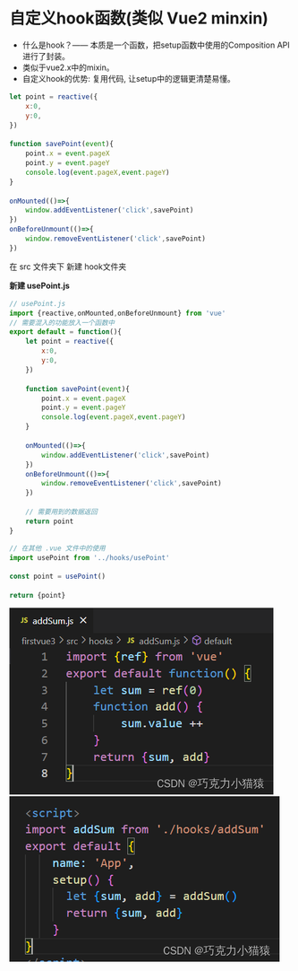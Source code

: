 # 自定义hook函数(类似 Vue2 minxin)

* 什么是hook？—— 本质是一个函数，把setup函数中使用的Composition API进行了封装。
* 类似于vue2.x中的mixin。
* 自定义hook的优势: 复用代码, 让setup中的逻辑更清楚易懂。

```js
let point = reactive({
    x:0,
    y:0,
})

function savePoint(event){
    point.x = event.pageX
    point.y = event.pageY
    console.log(event.pageX,event.pageY)
}

onMounted(()=>{
    window.addEventListener('click',savePoint)
})
onBeforeUnmount(()=>{
    window.removeEventListener('click',savePoint)
})
```

在 src 文件夹下 新建 hook文件夹

**新建 usePoint.js**

```js
// usePoint.js
import {reactive,onMounted,onBeforeUnmount} from 'vue'
// 需要混入的功能放入一个函数中
export default = function(){
    let point = reactive({
        x:0,
        y:0,
    })

    function savePoint(event){
        point.x = event.pageX
        point.y = event.pageY
        console.log(event.pageX,event.pageY)
    }

    onMounted(()=>{
        window.addEventListener('click',savePoint)
    })
    onBeforeUnmount(()=>{
        window.removeEventListener('click',savePoint)
    })
  
    // 需要用到的数据返回
    return point
}
```

```js
// 在其他 .vue 文件中的使用
import usePoint from '../hooks/usePoint'

const point = usePoint()

return {point}
```

![1684157229573](image/23-05-15-vue3-自定义hook函数/1684157229573.png)![1684157241560](image/23-05-15-vue3-自定义hook函数/1684157241560.png)
